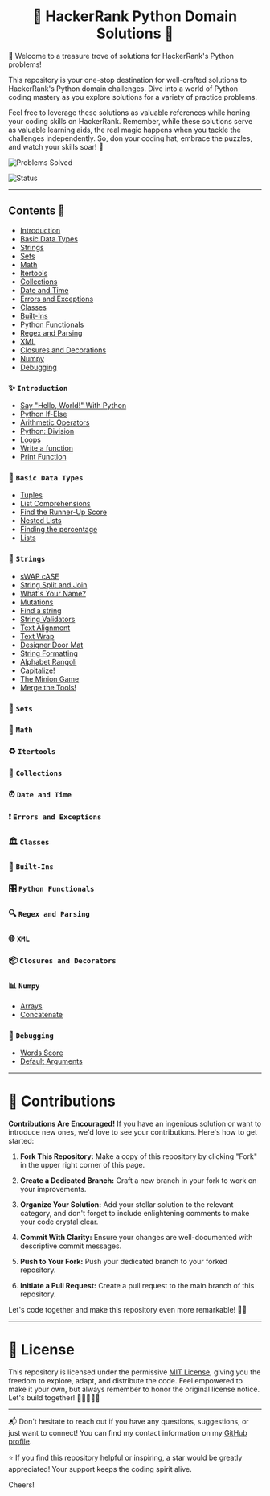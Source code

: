 <div align="center">
  <h1>🐍 HackerRank Python Domain Solutions 🧩</h1>
</div>

🎉 Welcome to a treasure trove of solutions for HackerRank's Python problems!

This repository is your one-stop destination for well-crafted solutions to HackerRank's Python domain challenges. Dive into a world of Python coding mastery as you explore solutions for a variety of practice problems.

Feel free to leverage these solutions as valuable references while honing your coding skills on HackerRank. Remember, while these solutions serve as valuable learning aids, the real magic happens when you tackle the challenges independently. So, don your coding hat, embrace the puzzles, and watch your skills soar! 🚀

![Problems Solved](https://img.shields.io/badge/Problems%20Solved-16%20/%20115-1abc9c.svg)

![Status](https://img.shields.io/badge/Status-In%20Progress-ffd700.svg)

---

## Contents 📜

- [Introduction](#Introduction)
- [Basic Data Types](#Basic-Data-Types)
- [Strings](#Strings)
- [Sets](#Sets)
- [Math](#Math)
- [Itertools](#Itertools)
- [Collections](#Collections)
- [Date and Time](#Date-and-Time)
- [Errors and Exceptions](#Errors-and-Exceptions)
- [Classes](#Classes)
- [Built-Ins](#Built-Ins)
- [Python Functionals](#Python-Functionals)
- [Regex and Parsing](#Regex-and-Parsing)
- [XML](#XML)
- [Closures and Decorations](#Closures-and-Decorators)
- [Numpy](#Numpy)
- [Debugging](#Debugging)

### ✨ `Introduction`

- [Say "Hello, World!" With Python](Solutions/Introduction/Say-'Hello,World!'-With-Python.py)
- [Python If-Else](Solutions/Introduction/Python-If-Else.py)
- [Arithmetic Operators](Solutions/Introduction/Arithmetic-Operators.py)
- [Python: Division](Solutions/Introduction/Python-Division.py)
- [Loops](Solutions/Introduction/Loops.py)
- [Write a function](Solutions/Introduction/Write-a-function.py)
- [Print Function](Solutions/Introduction/Print-Function.py)

### 🔢 `Basic Data Types`

- [Tuples](Solutions/Basic-Data-Types/Tuples.py)
- [List Comprehensions](Solutions/Basic-Data-Types/List-Comprehensions.py)
- [Find the Runner-Up Score](Solutions/Basic-Data-Types/Find-the-Runner-Up-Score!.py)
- [Nested Lists](Solutions/Basic-Data-Types/Nested-Lists.py)
- [Finding the percentage](Solutions/Basic-Data-Types/Finding-the-percentage.py)
- [Lists](Solutions/Basic-Data-Types/Lists.py)

### 🧵 `Strings`

- [sWAP cASE](Solutions/Strings/sWAP-cASE.py)
- [String Split and Join](Solutions/Strings/String-Split-and-Join.py)
- [What's Your Name?](Solutions/Strings/What's-Your-Name.py)
- [Mutations](Solutions/Strings/Mutations.py)
- [Find a string](Solutions/Strings/Find-a-string.py)
- [String Validators](Solutions/Strings/String-Validators.py)
- [Text Alignment](Solutions/Strings/Text-Alignment.py)
- [Text Wrap](Solutions/Strings/Text-Wrap.py)
- [Designer Door Mat](Solutions/Strings/Designer-Door-Mat.py)
- [String Formatting](Solutions/Strings/String-Formatting.py)
- [Alphabet Rangoli](Solutions/Strings/Alphabet-Rangoli.py)
- [Capitalize!](Solutions/Strings/Capitalize!.py)
- [The Minion Game](Solutions/Strings/The-Minion-Game.py)
- [Merge the Tools!](Solutions/Strings/Merge-the-Tools!.py)

### 🧾 `Sets`

### 🧮 `Math`

### ♻️ `Itertools`

### 🧺 `Collections`

### ⏰ `Date and Time`

### ❗ `Errors and Exceptions`

### 🏛️ `Classes`

### 🧰 `Built-Ins`

### 🎛️ `Python Functionals`

### 🔍 `Regex and Parsing`

### 🌐 `XML`

### 📦 `Closures and Decorators`

### 📊 `Numpy`

- [Arrays](Solutions/Numpy/Arrays.py)
- [Concatenate](Solutions/Numpy/Concatenate.py)

### 🐞 `Debugging`

- [Words Score](Solutions/Debugging/Words-Score.py)
- [Default Arguments](Solutions/Debugging/Default-Arguments.py)

---

# 🌱 Contributions

**Contributions Are Encouraged!**
If you have an ingenious solution or want to introduce new ones, we'd love to see your contributions. Here's how to get started:

1. **Fork This Repository:** Make a copy of this repository by clicking "Fork" in the upper right corner of this page.

2. **Create a Dedicated Branch:** Craft a new branch in your fork to work on your improvements.

3. **Organize Your Solution:** Add your stellar solution to the relevant category, and don't forget to include enlightening comments to make your code crystal clear.

4. **Commit With Clarity:** Ensure your changes are well-documented with descriptive commit messages.

5. **Push to Your Fork:** Push your dedicated branch to your forked repository.

6. **Initiate a Pull Request:** Create a pull request to the main branch of this repository.

Let's code together and make this repository even more remarkable! 🙌🏼

---

# 📜 License

This repository is licensed under the permissive [MIT License](https://choosealicense.com/licenses/mit/), giving you the freedom to explore, adapt, and distribute the code. Feel empowered to make it your own, but always remember to honor the original license notice. Let's build together! 🫱🏼‍🫲🏼🌐

---

📬 Don't hesitate to reach out if you have any questions, suggestions, or just want to connect! You can find my contact information on my [GitHub profile](https://github.com/theExplorerLad).

⭐ If you find this repository helpful or inspiring, a star would be greatly appreciated! Your support keeps the coding spirit alive.

Cheers!